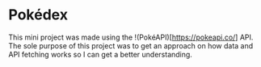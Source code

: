 # Pokédex

This mini project was made using the !(PokéAPI)[https://pokeapi.co/] API. The sole purpose of this project was to get an approach on how data and API fetching works so I can get a better understanding.
